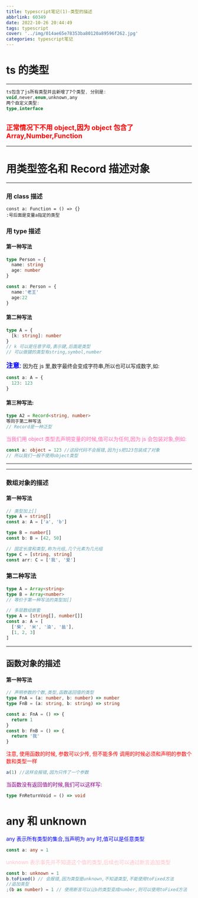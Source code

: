 ```yaml
---
title: typescript笔记(1)-类型的描述
abbrlink: 60349
date: 2022-10-26 20:44:49
tags: typescript
cover: '../img/014ae65e78353ba80120a89596f262.jpg'
categories: typescript笔记
---
```


# ts 的类型

---

```ts
ts包含了js所有类型并且新增了7个类型, 分别是:
void,never,enum,unknown,any
两个自定义类型:
type,interface
```

## <font color='red' size='4'>正常情况下不用 object,因为 object 包含了 Array,Number,Function</font>

---

# 用类型签名和 Record 描述对象

---

### 用 class 描述

```
const a: Function = () => {}
:号后面是变量a指定的类型
```

### 用 type 描述

#### 第一种写法

```ts
type Person = {
  name: string
  age: number
}

const a: Person = {
  name:'老王'
  age:22
}
```

#### 第二种写法

```ts
type A = {
  [k: string]: number
}
// k 可以是任意字母,表示键,后面是类型
// 可以做键的类型有string,symbol,number
```

<font color='blue' size='4'>**注意**:</font> 因为在 js 里,数字最终会变成字符串,所以也可以写成数字,如:

```ts
const a: A = {
  123: 123
}
```

#### 第三种写法:

```ts
type A2 = Record<string, number>
等同于第二种写法
// Record是一种泛型
```

<font color='#FF69B4'>当我们用 object 类型去声明变量的时候,值可以为任何,因为 js 会包装对象,例如:</font>

```ts
const a: object = 123 //这段代码不会报错,因为js把123包装成了对象
// 所以我们一般不使用object类型
```

---

---

### 数组对象的描述

#### 第一种写法

```ts
// 类型加上[]
type A = string[]
const a: A = ['a', 'b']

type B = number[]
const b: B = [42, 50]

// 固定长度和类型,称为元组,几个元素为几元组
type C = [string, string]
const arr: C = ['我', '爱']
```

### 第二种写法

```ts
type A = Array<string>
type B = Array<number>
// 等价于第一种写法的类型加[]
```

```ts
// 多层数组嵌套
type A = [string[], number[]]
const a: A = [
  ['柴', '米', '油', '盐'],
  [1, 2, 3]
]
```

---

## 函数对象的描述

#### 第一种写法

```ts
// 声明参数的个数,类型,函数返回值的类型
type FnA = (a: number, b: number) => number
type FnB = (a: string, b: string) => string

const a: FnA = () => {
  return 1
}
const b: FnB = () => {
  return '我'
}
```

<font color='red'>
  注意, 使用函数的时候, 参数可以少传, 但不能多传 调用的时候必须和声明的参数个数和类型一样
</font>

```ts
a(1) //这样会报错,因为只传了一个参数
```

<font color='	#8B008B'>当函数没有返回值的时候,我们可以这样写:
</font>

```ts
type FnReturnVoid = () => void
```

# any 和 unknown

<font color='blue'>any 表示所有类型的集合,当声明为 any 时,值可以是任意类型</font>

```ts
const a: any = 1
```

<font color='pink'>unknown 表示事先并不知道这个值的类型,后续也可以通过断言追加类型</font>

```ts
const b: unknown = 1
b.toFixed() // 会报错,因为类型是unknown,不知道类型,不能使用toFixed方法
//追加类型
;(b as number) = 1 // 使用断言可以让b的类型变成number,则可以使用toFixed方法
```
